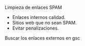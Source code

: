 Limpieza de enlaces SPAM

* Enlaces internos calidad.
* Sitios web que no sean SPAM.
* Evitar penalizaciones.

Buscar los enlaces externos en gsc
